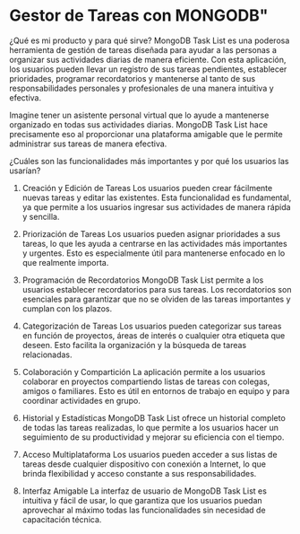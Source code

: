# Gestor de Tareas con MONGODB"
¿Qué es mi producto y para qué sirve?
MongoDB Task List es una poderosa herramienta de gestión de tareas diseñada para ayudar a las personas a organizar sus actividades diarias de manera eficiente. Con esta aplicación, los usuarios pueden llevar un registro de sus tareas pendientes, establecer prioridades, programar recordatorios y mantenerse al tanto de sus responsabilidades personales y profesionales de una manera intuitiva y efectiva.

Imagine tener un asistente personal virtual que lo ayude a mantenerse organizado en todas sus actividades diarias. MongoDB Task List hace precisamente eso al proporcionar una plataforma amigable que le permite administrar sus tareas de manera efectiva.

¿Cuáles son las funcionalidades más importantes y por qué los usuarios las usarían?
1. Creación y Edición de Tareas
Los usuarios pueden crear fácilmente nuevas tareas y editar las existentes. Esta funcionalidad es fundamental, ya que permite a los usuarios ingresar sus actividades de manera rápida y sencilla.

2. Priorización de Tareas
Los usuarios pueden asignar prioridades a sus tareas, lo que les ayuda a centrarse en las actividades más importantes y urgentes. Esto es especialmente útil para mantenerse enfocado en lo que realmente importa.

3. Programación de Recordatorios
MongoDB Task List permite a los usuarios establecer recordatorios para sus tareas. Los recordatorios son esenciales para garantizar que no se olviden de las tareas importantes y cumplan con los plazos.

4. Categorización de Tareas
Los usuarios pueden categorizar sus tareas en función de proyectos, áreas de interés o cualquier otra etiqueta que deseen. Esto facilita la organización y la búsqueda de tareas relacionadas.

5. Colaboración y Compartición
La aplicación permite a los usuarios colaborar en proyectos compartiendo listas de tareas con colegas, amigos o familiares. Esto es útil en entornos de trabajo en equipo y para coordinar actividades en grupo.

6. Historial y Estadísticas
MongoDB Task List ofrece un historial completo de todas las tareas realizadas, lo que permite a los usuarios hacer un seguimiento de su productividad y mejorar su eficiencia con el tiempo.

7. Acceso Multiplataforma
Los usuarios pueden acceder a sus listas de tareas desde cualquier dispositivo con conexión a Internet, lo que brinda flexibilidad y acceso constante a sus responsabilidades.

8. Interfaz Amigable
La interfaz de usuario de MongoDB Task List es intuitiva y fácil de usar, lo que garantiza que los usuarios puedan aprovechar al máximo todas las funcionalidades sin necesidad de capacitación técnica.